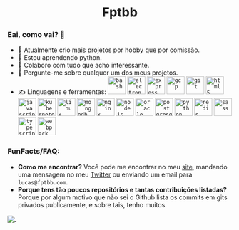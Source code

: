 <h1 align="center">Fptbb</h1>

### Eai, como vai? 👋

- 🔭 Atualmente crio mais projetos por hobby que por comissão.
- 🌱 Estou aprendendo python.
- 👯 Colaboro com tudo que acho interessante.
- 💬 Pergunte-me sobre qualquer um dos meus projetos.
- ✍️ Linguagens e ferramentas:
<code><img src="https://www.vectorlogo.zone/logos/gnu_bash/gnu_bash-icon.svg" alt="bash" width="40" height="40"/></code>
<code><img src="https://devicons.github.io/devicon/devicon.git/icons/electron/electron-original.svg" alt="electron" width="40" height="40"/></code>
<code><img src="https://devicons.github.io/devicon/devicon.git/icons/express/express-original-wordmark.svg" alt="express" width="40" height="40"/></code>
<code><img src="https://www.vectorlogo.zone/logos/google_cloud/google_cloud-icon.svg" alt="gcp" width="40" height="40"/></code>
<code><img src="https://www.vectorlogo.zone/logos/git-scm/git-scm-icon.svg" alt="git" width="40" height="40"/></code>
<code><img src="https://devicons.github.io/devicon/devicon.git/icons/html5/html5-original-wordmark.svg" alt="html5" width="40" height="40"/></code>
<code><img src="https://devicons.github.io/devicon/devicon.git/icons/javascript/javascript-original.svg" alt="javascript" width="40" height="40"/></code>
<code><img src="https://www.vectorlogo.zone/logos/kubernetes/kubernetes-icon.svg" alt="kubernetes" width="40" height="40"/></code>
<code><img src="https://devicons.github.io/devicon/devicon.git/icons/linux/linux-original.svg" alt="linux" width="40" height="40"/></code>
<code><img src="https://devicons.github.io/devicon/devicon.git/icons/mongodb/mongodb-original-wordmark.svg" alt="mongodb" width="40" height="40"/></code>
<code><img src="https://devicons.github.io/devicon/devicon.git/icons/nginx/nginx-original.svg" alt="nginx" width="40" height="40"/></code>
<code><img src="https://devicons.github.io/devicon/devicon.git/icons/nodejs/nodejs-original-wordmark.svg" alt="nodejs" width="40" height="40"/></code>
<code><img src="https://devicons.github.io/devicon/devicon.git/icons/oracle/oracle-original.svg" alt="oracle" width="40" height="40"/></code>
<code><img src="https://devicons.github.io/devicon/devicon.git/icons/postgresql/postgresql-original-wordmark.svg" alt="postgresql" width="40" height="40"/></code>
<code><img src="https://devicons.github.io/devicon/devicon.git/icons/python/python-original.svg" alt="python" width="40" height="40"/></code>
<code><img src="https://devicons.github.io/devicon/devicon.git/icons/redis/redis-original-wordmark.svg" alt="redis" width="40" height="40"/></code>
<code><img src="https://devicons.github.io/devicon/devicon.git/icons/sass/sass-original.svg" alt="sass" width="40" height="40"/></code>
<code><img src="https://devicons.github.io/devicon/devicon.git/icons/typescript/typescript-original.svg" alt="typescript" width="40" height="40"/></code>
<code><img src="https://devicons.github.io/devicon/devicon.git/icons/webpack/webpack-original.svg" alt="webpack" width="40" height="40"/></code>

<h3>FunFacts/FAQ:</h3>

 - **Como me encontrar?**
 Você pode me encontrar no meu [site](https://fptbb.com), mandando uma mensagem no meu [Twitter](https://twitter.com/fptbb) ou enviando um email para `lucas@fptbb.com`.
 - **Porque tens tão poucos repositórios e tantas contribuições listadas?**
 Porque por algum motivo que não sei o Github lista os commits em gits privados publicamente, e sobre tais, tenho muitos.

<a href="https://fptbb.com/">
  <img align="center" src="https://github-readme-stats.vercel.app/api?username=fptbb&count_private=true&hide=contribs&show_icons=true&title_color=ffff00&icon_color=fff&text_color=fff&bg_color=151515" />
</a>
<a href="https://fptbb.com/">
  <img align="center" scr="https://github-readme-stats.vercel.app/api/top-langs/?username=fptbb&theme=dark&hide=html&layout=compact" /> 
</a>

<!--
<a href="https://fptbb.com/">
  <img align="left" src="https://github-readme-stats.vercel.app/api/top-langs/?username=fptbb&layout=compact" />
</a>
-->

